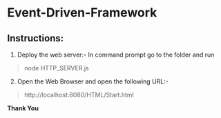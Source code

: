 # Event-Driven-Framework
## Instructions:
1. Deploy the web server:- In command prompt go to the folder and run 

> node HTTP_SERVER.js

2. Open the Web Browser and open the following URL:-

> http://localhost:8080/HTML/Start.html

**Thank You**
